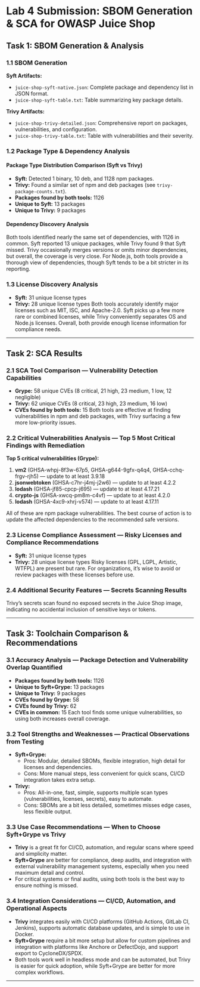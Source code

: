 # Lab 4 Submission: SBOM Generation & SCA for OWASP Juice Shop

## Task 1: SBOM Generation & Analysis

### 1.1 SBOM Generation

**Syft Artifacts:**
- `juice-shop-syft-native.json`: Complete package and dependency list in JSON format.
- `juice-shop-syft-table.txt`: Table summarizing key package details.

**Trivy Artifacts:**
- `juice-shop-trivy-detailed.json`: Comprehensive report on packages, vulnerabilities, and configuration.
- `juice-shop-trivy-table.txt`: Table with vulnerabilities and their severity.

### 1.2 Package Type & Dependency Analysis

#### Package Type Distribution Comparison (Syft vs Trivy)
- **Syft:** Detected 1 binary, 10 deb, and 1128 npm packages.
- **Trivy:** Found a similar set of npm and deb packages (see `trivy-package-counts.txt`).
- **Packages found by both tools:** 1126
- **Unique to Syft:** 13 packages
- **Unique to Trivy:** 9 packages

#### Dependency Discovery Analysis
Both tools identified nearly the same set of dependencies, with 1126 in common. Syft reported 13 unique packages, while Trivy found 9 that Syft missed. Trivy occasionally merges versions or omits minor dependencies, but overall, the coverage is very close. For Node.js, both tools provide a thorough view of dependencies, though Syft tends to be a bit stricter in its reporting.

### 1.3 License Discovery Analysis
- **Syft:** 31 unique license types
- **Trivy:** 28 unique license types
Both tools accurately identify major licenses such as MIT, ISC, and Apache-2.0. Syft picks up a few more rare or combined licenses, while Trivy conveniently separates OS and Node.js licenses. Overall, both provide enough license information for compliance needs.

---

## Task 2: SCA Results

### 2.1 SCA Tool Comparison — Vulnerability Detection Capabilities
- **Grype:** 58 unique CVEs (8 critical, 21 high, 23 medium, 1 low, 12 negligible)
- **Trivy:** 62 unique CVEs (8 critical, 23 high, 23 medium, 16 low)
- **CVEs found by both tools:** 15
Both tools are effective at finding vulnerabilities in npm and deb packages, with Trivy surfacing a few more low-priority issues.

### 2.2 Critical Vulnerabilities Analysis — Top 5 Most Critical Findings with Remediation
**Top 5 critical vulnerabilities (Grype):**
1. **vm2** (GHSA-whpj-8f3w-67p5, GHSA-g644-9gfx-q4q4, GHSA-cchq-frgv-rjh5) — update to at least 3.9.18
2. **jsonwebtoken** (GHSA-c7hr-j4mj-j2w6) — update to at least 4.2.2
3. **lodash** (GHSA-jf85-cpcp-j695) — update to at least 4.17.21
4. **crypto-js** (GHSA-xwcq-pm8m-c4vf) — update to at least 4.2.0
5. **lodash** (GHSA-4xc9-xhrj-v574) — update to at least 4.17.11

All of these are npm package vulnerabilities. The best course of action is to update the affected dependencies to the recommended safe versions.

### 2.3 License Compliance Assessment — Risky Licenses and Compliance Recommendations
- **Syft:** 31 unique license types
- **Trivy:** 28 unique license types
Risky licenses (GPL, LGPL, Artistic, WTFPL) are present but rare. For organizations, it’s wise to avoid or review packages with these licenses before use.

### 2.4 Additional Security Features — Secrets Scanning Results
Trivy’s secrets scan found no exposed secrets in the Juice Shop image, indicating no accidental inclusion of sensitive keys or tokens.

---

## Task 3: Toolchain Comparison & Recommendations

### 3.1 Accuracy Analysis — Package Detection and Vulnerability Overlap Quantified
- **Packages found by both tools:** 1126
- **Unique to Syft+Grype:** 13 packages
- **Unique to Trivy:** 9 packages
- **CVEs found by Grype:** 58
- **CVEs found by Trivy:** 62
- **CVEs in common:** 15
Each tool finds some unique vulnerabilities, so using both increases overall coverage.

### 3.2 Tool Strengths and Weaknesses — Practical Observations from Testing
- **Syft+Grype:**
  - Pros: Modular, detailed SBOMs, flexible integration, high detail for licenses and dependencies.
  - Cons: More manual steps, less convenient for quick scans, CI/CD integration takes extra setup.
- **Trivy:**
  - Pros: All-in-one, fast, simple, supports multiple scan types (vulnerabilities, licenses, secrets), easy to automate.
  - Cons: SBOMs are a bit less detailed, sometimes misses edge cases, less flexible output.

### 3.3 Use Case Recommendations — When to Choose Syft+Grype vs Trivy
- **Trivy** is a great fit for CI/CD, automation, and regular scans where speed and simplicity matter.
- **Syft+Grype** are better for compliance, deep audits, and integration with external vulnerability management systems, especially when you need maximum detail and control.
- For critical systems or final audits, using both tools is the best way to ensure nothing is missed.

### 3.4 Integration Considerations — CI/CD, Automation, and Operational Aspects
- **Trivy** integrates easily with CI/CD platforms (GitHub Actions, GitLab CI, Jenkins), supports automatic database updates, and is simple to use in Docker.
- **Syft+Grype** require a bit more setup but allow for custom pipelines and integration with platforms like Anchore or DefectDojo, and support export to CycloneDX/SPDX.
- Both tools work well in headless mode and can be automated, but Trivy is easier for quick adoption, while Syft+Grype are better for more complex workflows.

---
